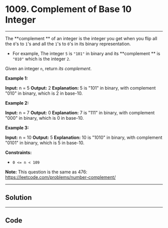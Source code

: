 # 1009. Complement of Base 10 Integer

---

The **complement ** of an integer is the integer you get when you flip all the `0`'s to `1`'s and all the `1`'s to `0`'s in its binary representation.

  * For example, The integer `5` is `"101"` in binary and its **complement ** is `"010"` which is the integer `2`.



Given an integer `n`, return _its complement_.

 

**Example 1:**


**Input:** n = 5
**Output:** 2
**Explanation:** 5 is "101" in binary, with complement "010" in binary, which is 2 in base-10.


**Example 2:**


**Input:** n = 7
**Output:** 0
**Explanation:** 7 is "111" in binary, with complement "000" in binary, which is 0 in base-10.


**Example 3:**


**Input:** n = 10
**Output:** 5
**Explanation:** 10 is "1010" in binary, with complement "0101" in binary, which is 5 in base-10.


 

**Constraints:**

  * `0 <= n < 109`



 

**Note:** This question is the same as 476: <https://leetcode.com/problems/number-complement/>

---

## Solution



---

## Code
```python


```